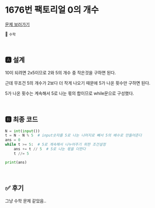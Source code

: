 # 1676번 팩토리얼 0의 개수

[문제 보러가기](https://www.acmicpc.net/problem/1676)

🚩 `수학`

<br>

## 🅰 설계

10이 되려면 2x5이므로 2와 5의 개수 중 작은것을 구하면 된다.

근데 무조건 5의 개수가 2보다 더 작게 나오기 때문에 5가 나온 횟수만 구하면 된다.

5가 나온 횟수는 계속해서 5로 나눈 몫의 합이므로 while문으로 구성했다.

<br>

## 🅱 최종 코드

```python
N = int(input())
t = N - N % 5  # input숫자를 5로 나눈 나머지로 빼서 5의 배수로 만들어준다
ans = 0
while t >= 5:  # 5로 계속해서 나누어주기 위한 조건설정
    ans += t // 5  # 5로 나눈 몫을 더한다
    t //= 5

print(ans)
```

<br>

## ✅ 후기

그냥 수학 문제 같았음..